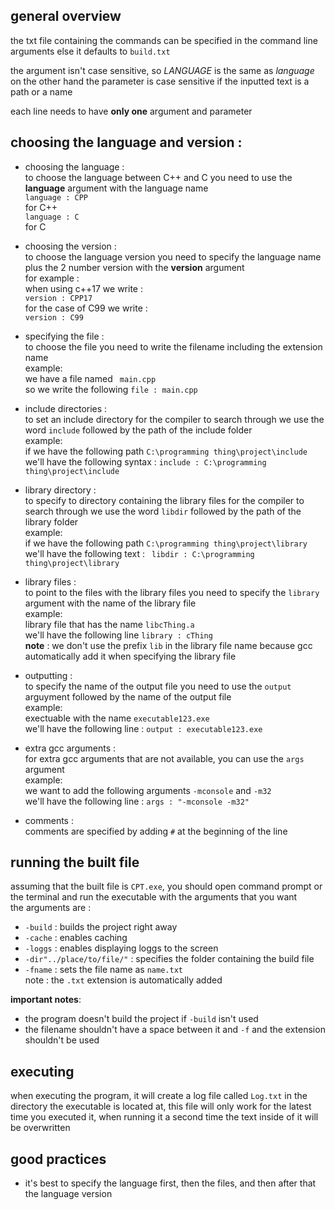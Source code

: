 ## general overview
the txt file containing the commands can be specified in the command line arguments else it defaults to `build.txt`

the argument isn't case sensitive, so *LANGUAGE* is the same as *language*<br>
on the other hand the parameter is case sensitive if the inputted text is a path or a name

each line needs to have **only one** argument and parameter

## choosing the language and version :
- choosing the language :<br>
    to choose the language between C++ and C you need to use the **language** argument with the language name<br>
    ``` language : CPP ```<br>
    for C++ <br>
    ``` language : C ```<br>
    for C

- choosing the version :<br>
    to choose the language version you need to specify the language name plus the 2 number version with the **version** argument<br>
    for example :<br>
    when using c++17 we write :<br>
    ``` version : CPP17 ```<br>
    for the case of C99 we write :<br>
    ``` version : C99 ```<br>

- specifying the file :<br>
    to choose the file you need to write the filename including the extension name<br>
    example:<br>
    we have a file named ` main.cpp`<br>
    so we write the following ``` file : main.cpp ```

- include directories :<br>
    to set an include directory for the compiler to search through we use the word `include` followed by the path of the include folder <br>
    example:<br>
    if we have the following path `C:\programming thing\project\include` <br>
    we'll have the following syntax : ```include : C:\programming thing\project\include```

- library directory :<br>
    to specify to directory containing the library files for the compiler to search through we use the word `libdir` followed by the path of the library folder <br>
    example:<br>
    if we have the following path ```C:\programming thing\project\library``` <br>
    we'll have the following text : ``` libdir : C:\programming thing\project\library```

- library files :<br>
    to point to the files with the library files you need to specify the `library` argument with the name of the library file<br>
    example:<br>
    library file that has the name `libcThing.a` <br>
    we'll have the following line `library : cThing` <br>
    **note** : we don't use the prefix `lib` in the library file name because gcc automatically add it when specifying the library file

- outputting :<br>
    to specify the name of the output file you need to use the `output` arguyment followed by the name of the output file<br>
    example:<br>
    exectuable with the name `executable123.exe` <br>
    we'll have the following line : `output : executable123.exe`<br>

- extra gcc arguments :<br>
    for extra gcc arguments that are not available, you can use the `args` argument<br>
    example:<br>
    we want to add the following arguments `-mconsole` and `-m32`<br>
    we'll have the following line : `args : "-mconsole -m32"`<br>

- comments :<br>
    comments are specified by adding `#` at the beginning of the line

## running the built file
assuming that the built file is `CPT.exe`, you should open command prompt or the terminal and run the executable with the arguments that you want<br>
the arguments are :<br>
- `-build` : builds the project right away
- `-cache` : enables caching
- `-loggs` : enables displaying loggs to the screen
- `-dir"../place/to/file/"` : specifies the folder containing the build file
- `-fname` : sets the file name as `name.txt`<br> note : the `.txt` extension is automatically added

**important notes**:<br>
- the program doesn't build the project if `-build` isn't used
- the filename shouldn't have a space between it and `-f` and the extension shouldn't be used

## executing
when executing the program, it will create a log file called `Log.txt` in the directory the executable is located at, this file will only work for the latest time you executed it, when running it a second time the text inside of it will be overwritten

## good practices
- it's best to specify the language first, then the files, and then after that the language version